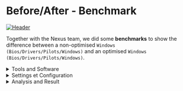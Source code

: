 # Before/After - Benchmark 
[![Header](http://store-images.s-microsoft.com/image/apps.39482.14323825915058581.8c142ff2-a2db-46ff-b284-5751722cdfb4.2bac998f-0eb6-4db8-986c-c4fcaec4dbfa "Header")](https://twitter.com/Dra3fcs)

Together with the Nexus team, we did some **benchmarks** to show the difference between a non-optimised `Windows (Bios/Drivers/Pilots/Windows)` and an optimised `Windows (Bios/Drivers/Pilots/Windows)`.

<details><summary>Tools and Software</summary>
<hr>

We used the software that you can find below. They allowed us to make our `benchmarks`, to observe and draw a final conclusion.
  
[![Header](https://pbs.twimg.com/profile_images/1460981344545263622/9UFggIVG_400x400.jpg "Header")](https://pbs.twimg.com/profile_images/1460981344545263622/9UFggIVG_400x400.jpg)
  
**[CapeFrameX](https://www.capframex.com/)**

[![Header](https://cdn2.clc2l.fr/c/thumbnail510/t/c/p/cpu-z-2c9auJ.png "Header")](https://cdn2.clc2l.fr/c/thumbnail510/t/c/p/cpu-z-2c9auJ.png)

**[CPU-Z](https://www.cpuid.com/softwares/cpu-z.html)**

[![Header](https://store-images.s-microsoft.com/image/apps.28465.13510798887699839.f53826c5-f1b2-4116-8752-c2b96364d5da.d2205bd9-cb87-4564-bdfd-4f11bc99bd35 "Header")](https://store-images.s-microsoft.com/image/apps.28465.13510798887699839.f53826c5-f1b2-4116-8752-c2b96364d5da.d2205bd9-cb87-4564-bdfd-4f11bc99bd35)

**[CrystalDiskMark](https://crystalmark.info/en/software/crystaldiskmark/)**

[![Header](https://www.01net.com/images/logiciel/131843.gif "Header")](https://www.01net.com/images/logiciel/131843.gif)
 
**[LatencyMon](https://www.resplendence.com/latencymon)**
  
[![Header](https://pic.clubic.com/v1/images/1499304/raw "Header")](https://www.01net.com/images/logiciel/131843.gif)  

**[7-Zip](https://www.7-zip.org/download.html)**  
</details>

<details><summary>Settings et Configuration</summary> 
 <hr>
  
Voici la `configuration` utlisé pendant le benchmark :
<br> 
  
 ``` 
- I5 10600K (not overclocked in all scenarios)
- MSI Z490 Tomahawk (Bios Version 7C80v18)
- Crucial Ballistix 2x8Go 3600Mhz (XMP enabled in all scenarios except the "Bios❌")
- MSI Ventus 2x 3060 Ti (Driver 471.11 in all scenarios, not overclocked in all scenarios) (CS:GO and R6 were benchmarked with fullscreen scaling and default settings underneath, Fortnite was benchmarked without scaling with default settings underneath)
- Kingston A2000 500Go (CD C: Windows on it, all software, and CS GO)
- Seagate Barracuda 2 To 2020 (All games on R6, Fortnite except CS GO)
- Seagate Barracuda 2 To 2018 (Nothing on it but saved files so it's not a benchmark)
- Fractal Design Meshify C
- Gigabyte P750W GM
- 5 Ventilateurs ARTIC
- ARCTIC Freezer 34 eSports DUO
```
<hr>
  
 Here are the `settings` on the different games (R6, CSGO, Fortnite)
  <br>
 
 `Tom Clancy's Rainbow Six: Siege`
 [![Header](https://i.imgur.com/YDYjZON.png  "Header")](https://i.imgur.com/YDYjZON.png)
 [![Header](https://i.imgur.com/ujxAiy9.png  "Header")](https://i.imgur.com/ujxAiy9.png)  
 [![Header](https://i.imgur.com/873OPab.png  "Header")](https://i.imgur.com/873OPab.png) 
 <br>

 `Counter-Strike: Global Offensive`
 [![Header](https://i.imgur.com/F0uSx2F.png  "Header")](https://i.imgur.com/F0uSx2F.png)
 [![Header](https://i.imgur.com/wmoxwJC.png  "Header")](https://i.imgur.com/wmoxwJC.png)
 [![Header](https://i.imgur.com/6ZNtplC.png  "Header")](https://i.imgur.com/6ZNtplC.png)
 <br>

 `Fortnite`
[![Header](https://i.imgur.com/nGsFsOD.png  "Header")](https://i.imgur.com/nGsFsOD.png)
[![Header](https://i.imgur.com/6SVeVlc.png  "Header")](https://i.imgur.com/6SVeVlc.png)
 
</details>

<details><summary>Analysis and Result</summary>

[![Header](https://everblack.xyz/img/oc.png "Header")](https://everblack.xyz/img/oc.png)  
</details>

